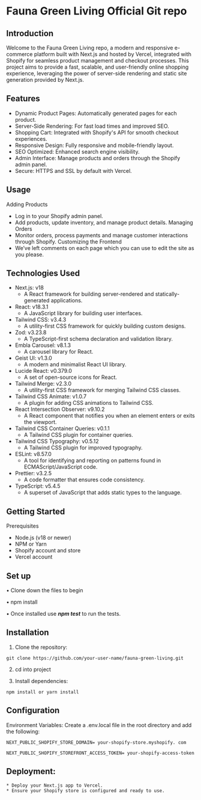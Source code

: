 # Fauna Green Living Official Git repo

## Introduction

Welcome to the Fauna Green Living repo, a modern and responsive e-commerce platform built with Next.js and hosted by Vercel, integrated with Shopify for seamless product management and checkout processes.
This project aims to provide a fast, scalable, and user-friendly online shopping experience, leveraging the power of server-side rendering and static site generation provided by Next.js.

## Features
* Dynamic Product Pages: Automatically generated pages for each product.
* Server-Side Rendering: For fast load times and improved SEO.
* Shopping Cart: Integrated with Shopify's API for smooth checkout experiences.
* Responsive Design: Fully responsive and mobile-friendly layout.
* SEO Optimized: Enhanced search engine visibility.
* Admin Interface: Manage products and orders through the Shopify admin panel.
* Secure: HTTPS and SSL by default with Vercel.

## Usage
Adding Products
* Log in to your Shopify admin panel.
* Add products, update inventory, and manage product details.
Managing Orders
* Monitor orders, process payments and manage customer interactions through Shopify.
Customizing the Frontend
* We’ve left comments on each page which you can use to edit the site as you please.
  
## Technologies Used
* Next.js: v18
    * A React framework for building server-rendered and statically-generated applications.
* React: v18.3.1
    * A JavaScript library for building user interfaces.
* Tailwind CSS: v3.4.3
    * A utility-first CSS framework for quickly building custom designs.
* Zod: v3.23.8
    * A TypeScript-first schema declaration and validation library.
* Embla Carousel: v8.1.3
    * A carousel library for React.
* Geist UI: v1.3.0
    * A modern and minimalist React UI library.
* Lucide React: v0.379.0
    * A set of open-source icons for React.
* Tailwind Merge: v2.3.0
    * A utility-first CSS framework for merging Tailwind CSS classes.
* Tailwind CSS Animate: v1.0.7
    * A plugin for adding CSS animations to Tailwind CSS.
* React Intersection Observer: v9.10.2
    * A React component that notifies you when an element enters or exits the viewport.
* Tailwind CSS Container Queries: v0.1.1
    * A Tailwind CSS plugin for container queries.
* Tailwind CSS Typography: v0.5.12
    * A Tailwind CSS plugin for improved typography.
* ESLint: v8.57.0
    * A tool for identifying and reporting on patterns found in ECMAScript/JavaScript code.
* Prettier: v3.2.5
    * A code formatter that ensures code consistency.
* TypeScript: v5.4.5
    * A superset of JavaScript that adds static types to the language.


## Getting Started
Prerequisites
* Node.js (v18 or newer)
* NPM or Yarn
* Shopify account and store
* Vercel account

## Set up

• Clone down the files to begin

• npm install

• Once installed use ***npm test*** to run the tests.

## Installation

1. Clone the repository:
```
git clone https://github.com/your-user-name/fauna-green-living.git
```

2. cd into project

3. Install dependencies:
```
npm install or yarn install
```

## Configuration

Environment Variables: Create a .env.local file in the root directory and add the following:
```
NEXT_PUBLIC_SHOPIFY_STORE_DOMAIN= your-shopify-store.myshopify. com
```
```
NEXT_PUBLIC_SHOPIFY_STOREFRONT_ACCESS_TOKEN= your-shopify-access-token
```

## Deployment:

    * Deploy your Next.js app to Vercel.
    * Ensure your Shopify store is configured and ready to use.
